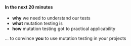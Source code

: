 #### In the next 20 minutes

- <!-- .element: class="fragment custom semi-fade-in-then-out" -->
  **why** we need to understand our tests
- <!-- .element: class="fragment custom semi-fade-in-then-out" -->
  **what** mutation testing is
- <!-- .element: class="fragment custom semi-fade-in-then-out" -->
  **how** mutation testing got to practical applicability

... to convince **you** to use mutation testing in your projects
<!-- .element: class="fragment" -->

